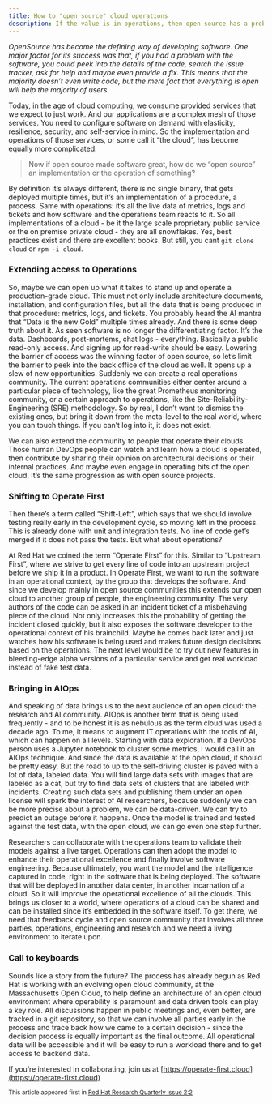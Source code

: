 ```yaml
---
title: How to "open source" cloud operations
description: If the value is in operations, then open source has a problem
---
```


*OpenSource has become the defining way of developing software. One major factor for its success was that, if you had a problem with the software, you could peek into the details of the code, search the issue tracker, ask for help and maybe even provide a fix. This means that the majority doesn’t even write code, but the mere fact that everything is open will help the majority of users.*

Today, in the age of cloud computing, we consume provided services that we expect to just work. And our applications are a complex mesh of those services. You need to configure software on demand with elasticity, resilience, security, and self-service in mind. So the implementation and operations of those services, or some call it “the cloud”, has become equally more complicated.

> Now if open source made software great, how do we “open source” an implementation or the operation of something? 

By definition it’s always different, there is no single binary, that gets deployed multiple times, but it’s an implementation of a procedure, a process. Same with operations: it’s all the live data of metrics, logs and tickets and how software and the operations team reacts to it. So all implementations of a cloud - be it the large scale proprietary public service or the on premise private cloud - they are all snowflakes. Yes, best practices exist and there are excellent books. But still, you cant `git clone cloud` or `rpm -i cloud`.

### Extending access to Operations
So, maybe we can open up what it takes to stand up and operate a production-grade cloud. This must not only include architecture documents, installation, and configuration files, but all the data that is being produced in that procedure: metrics, logs, and tickets. You probably heard the AI mantra that “Data is the new Gold” multiple times already. And there is some deep truth about it. As seen software is no longer the differentiating factor. It’s the data. Dashboards, post-mortems, chat logs - everything. Basically a public read-only access. And signing up for read-write should be easy. Lowering the barrier of access was the winning factor of open source, so let’s limit the barrier to peek into the back office of the cloud as well. It opens up a slew of new opportunities. Suddenly we can create a real operations community. The current operations communities either center around a particular piece of technology, like the great Prometheus monitoring community, or a certain approach to operations, like the Site-Reliability-Engineering (SRE) methodology. So by real, I don’t want to dismiss the existing ones, but bring it down from the meta-level to the real world, where you can touch things. If you can’t log into it, it does not exist.

We can also extend the community to people that operate their clouds. Those human DevOps people can watch and learn how a cloud is operated, then contribute by sharing their opinion on architectural decisions or their internal practices. And maybe even engage in operating bits of the open cloud. It’s the same progression as with open source projects.

### Shifting to Operate First
Then there’s a term called “Shift-Left”, which says that we should involve testing really early in the development cycle, so moving left in the process. This is already done with unit and integration tests. No line of code get’s merged if it does not pass the tests. But what about operations?

At Red Hat we coined the term “Operate First” for this. Similar to “Upstream First”, where we strive to get every line of code into an upstream project before we ship it in a product. In Operate First, we want to run the software in an operational context, by the group that develops the software. And since we develop mainly in open source communities this extends our open cloud to another group of people, the engineering community. The very authors of the code can be asked in an incident ticket of a misbehaving piece of the cloud. Not only increases this the probability of getting the incident closed quickly, but it also exposes the software developer to the operational context of his brainchild. Maybe he comes back later and just watches how his software is being used and makes future design decisions based on the operations. The next level would be to try out new features in bleeding-edge alpha versions of a particular service and get real workload instead of fake test data. 

### Bringing in AIOps
And speaking of data brings us to the next audience of an open cloud:  the research and AI community. AIOps is another term that is being used frequently - and to be honest it is as nebulous as the term cloud was used a decade ago. To me, it means to augment IT operations with the tools of AI, which can happen on all levels. Starting with data exploration. If a DevOps person uses a Jupyter notebook to cluster some metrics, I would call it an AIOps technique. And since the data is available at the open cloud, it should be pretty easy.  But the road to up to the self-driving cluster is paved with a lot of data, labeled data. You will find large data sets with images that are labeled as a cat, but try to find data sets of clusters that are labeled with incidents. Creating such data sets and publishing them under an open license will spark the interest of AI researchers, because suddenly we can be more precise about a problem, we can be data-driven. We can try to predict an outage before it happens. Once the model is trained and tested against the test data, with the open cloud, we can go even one step further. 

Researchers can collaborate with the operations team to validate their models against a live target. Operations can then adopt the model to enhance their operational excellence and finally involve software engineering. Because ultimately, you want the model and the intelligence captured in code, right in the software that is being deployed. The software that will be deployed in another data center, in another incarnation of a cloud. So it will improve the operational excellence of all the clouds. This brings us closer to a world, where operations of a cloud can be shared and can be installed since it’s embedded in the software itself. To get there, we need that feedback cycle and open source community that involves all three parties, operations, engineering and research and we need a living environment to iterate upon.

### Call to keyboards
Sounds like a story from the future? The process has already begun as Red Hat is working with an evolving open cloud community, at the Massachusetts Open Cloud, to help define an architecture of an open cloud environment where operability is paramount and data driven tools can play a key role. All discussions happen in public meetings and, even better, are tracked in a git repository, so that we can involve all parties early in the process and trace back how we came to a certain decision - since the decision process is equally important as the final outcome. All operational data will be accessible and it will be easy to run a workload there and to get access to backend data. 

If you’re interested in collaborating, join us at [https://operate-first.cloud](https://operate-first.cloud)

<small>
This article appeared first in <a href="https://research.redhat.com/research-quarterly-2-2/">Red Hat Research Quarterly Issue 2:2</a>
<small>